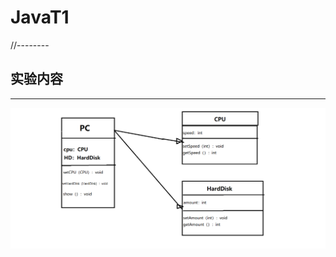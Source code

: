 # JavaT1
//--------

## 实验内容
---
![](https://github.com/INHOPEKEEP/JavaT1/blob/main/picture/11.png)




